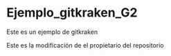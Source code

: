 # Ejemplo_gitkraken_G2
Este es un ejemplo de gitkraken

Este es la modificación de el propietario del repositorio
